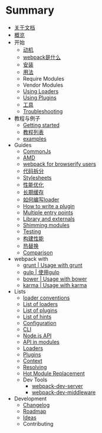 # Summary

* [关于文档](README.md)
* [概览](docs/home.md)
* 开始
   * [动机](docs/motivation.md)
   * [webpack是什么](docs/what-is-webpack.md)
   * [安装](docs/installation.md)
   * [用法](docs/usage.md)
   * Require Modules
   * Vendor Modules
   * [Using Loaders](docs/using-loaders.md)
   * [Using Plugins](docs/using-plugins.md)
   * [工具](docs/dev-tools.md)
   * [Troubleshooting](docs/troubleshooting.md)
* 教程与例子
   * [Getting started](http:/webpack.github.io/docs/tutorials/getting-started/)
   * [教程列表](docs/list-of-tutorials.md)
   * [examples](docs/examples.md)
* Guides
   * [CommonJs](docs/commonjs.md)
   * [AMD](docs/amd.md)
   * [webpack for browserify users](docs/webpack-for-browserify-users.md)
   * [代码拆分](docs/code-splitting.md)
   * [Stylesheets](docs/stylesheets.md)
   * [性能优化](docs/optimization.md)
   * [长期缓存](docs/long-term-caching.md)
   * [如何编写loader](docs/how-to-write-a-loader.md)
   * [How to write a plugin](docs/how-to-write-a-plugin.md)
   * [Multiple entry points](docs/multiple-entry-points.md)
   * [Library and externals](docs/library-and-externals.md)
   * [Shimming modules](docs/shimming-modules.md)
   * [Testing](docs/testing.md)
   * [构建性能](docs/build-performance.md)
   * [热替换](docs/hot-module-replacement-with-webpack.md)
   * [Comparison](docs/comparison.md)
* webpack with
   * [grunt | Usage with grunt](docs/usage-with-grunt.md)
   * [gulp | 使用gulp](docs/usage-with-gulp.md)
   * [bower | Usage with bower](docs/usage-with-bower.md)
   * [karma | Usage with karma](docs/usage-with-karma.md)
* Lists
   * [loader conventions](docs/loader-conventions.md)
   * [List of loaders](docs/list-of-loaders.md)
   * [List of plugins](docs/list-of-plugins.md)
   * [List of hints](docs/list-of-hints.md)
   * [Configuration](docs/configuration.md)
   * [CLI](docs/cli.md)
   * [Node.js API](docs/node.js-api.md)
   * [API in modules](docs/api-in-modules.md)
   * [Loaders](docs/loaders.md)
   * [Plugins](docs/plugins.md)
   * [Context](docs/context.md)
   * [Resolving](docs/resolving.md)
   * [Hot Module Replacement](docs/hot-module-replacement.md)
   * Dev Tools
       * [webpack-dev-server](docs/webpack-dev-server.md)
       * [webpack-dev-middleware](docs/webpack-dev-middleware.md)
* Development
   * [Changelog](docs/changelog.md)
   * [Roadmap](docs/roadmap.md)
   * [Ideas](docs/ideas.md)
   * Contributing

